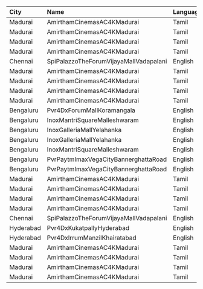| City      | Name                                   | Language |  Time | Type        | Price | Capacity | Booked |
| :-------- | :------------------------------------- | :------- | ----: | :---------- | ----: | -------: | -----: |
| Madurai   | AmirthamCinemasAC4KMadurai             | Tamil    | 10:30 | Balcony     |  150₹ |      218 |    218 |
| Madurai   | AmirthamCinemasAC4KMadurai             | Tamil    | 10:30 | FirstClass  |  100₹ |      226 |    113 |
| Madurai   | AmirthamCinemasAC4KMadurai             | Tamil    | 10:30 | SecondClass |  100₹ |      252 |    126 |
| Madurai   | AmirthamCinemasAC4KMadurai             | Tamil    | 10:30 | ThirdClass  |  100₹ |      140 |     70 |
| Chennai   | SpiPalazzoTheForumVijayaMallVadapalani | English  | 12:30 | Imax        |  300₹ |      221 |     33 |
| Madurai   | AmirthamCinemasAC4KMadurai             | Tamil    | 14:30 | Balcony     |  150₹ |      218 |    218 |
| Madurai   | AmirthamCinemasAC4KMadurai             | Tamil    | 14:30 | FirstClass  |  100₹ |      226 |    113 |
| Madurai   | AmirthamCinemasAC4KMadurai             | Tamil    | 14:30 | SecondClass |  100₹ |      252 |    126 |
| Madurai   | AmirthamCinemasAC4KMadurai             | Tamil    | 14:30 | ThirdClass  |  100₹ |      140 |     70 |
| Bengaluru | Pvr4DxForumMallKoramangala             | English  | 15:25 | 4DxClassic  |  370₹ |       94 |      2 |
| Bengaluru | InoxMantriSquareMalleshwaram           | English  | 15:30 | Club        |  300₹ |      222 |      0 |
| Bengaluru | InoxGalleriaMallYelahanka              | English  | 15:30 | Club        |  320₹ |       57 |      0 |
| Bengaluru | InoxGalleriaMallYelahanka              | English  | 15:30 | Executive   |  300₹ |      256 |      0 |
| Bengaluru | InoxMantriSquareMalleshwaram           | English  | 15:30 | Club        |  300₹ |      210 |      0 |
| Bengaluru | PvrPaytmImaxVegaCityBannerghattaRoad   | English  | 16:25 | Classic     |  290₹ |      250 |      0 |
| Bengaluru | PvrPaytmImaxVegaCityBannerghattaRoad   | English  | 16:25 | Prime       |  320₹ |       55 |      1 |
| Madurai   | AmirthamCinemasAC4KMadurai             | Tamil    | 18:30 | Balcony     |  150₹ |      218 |    218 |
| Madurai   | AmirthamCinemasAC4KMadurai             | Tamil    | 18:30 | FirstClass  |  100₹ |      226 |    113 |
| Madurai   | AmirthamCinemasAC4KMadurai             | Tamil    | 18:30 | SecondClass |  100₹ |      252 |    126 |
| Madurai   | AmirthamCinemasAC4KMadurai             | Tamil    | 18:30 | ThirdClass  |  100₹ |      140 |     70 |
| Chennai   | SpiPalazzoTheForumVijayaMallVadapalani | English  | 19:05 | Imax        |  300₹ |      221 |     20 |
| Hyderabad | Pvr4DxKukatpallyHyderabad              | English  | 20:40 | 4DxClassic  |  350₹ |      108 |     28 |
| Hyderabad | Pvr4DxIrrumManzilKhairatabad           | English  | 21:30 | 4Dx         |  350₹ |       96 |     16 |
| Madurai   | AmirthamCinemasAC4KMadurai             | Tamil    | 22:30 | Balcony     |  150₹ |      218 |    218 |
| Madurai   | AmirthamCinemasAC4KMadurai             | Tamil    | 22:30 | FirstClass  |  100₹ |      226 |    113 |
| Madurai   | AmirthamCinemasAC4KMadurai             | Tamil    | 22:30 | SecondClass |  100₹ |      252 |    126 |
| Madurai   | AmirthamCinemasAC4KMadurai             | Tamil    | 22:30 | ThirdClass  |  100₹ |      140 |     70 |